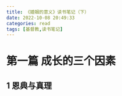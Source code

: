 ```yaml
---
title: 《婚姻的意义》读书笔记（下）
date: 2022-10-08 20:49:33
categories: read
tags: [基督教,读书笔记]
---
```

# 第一篇 成长的三个因素
## 1 恩典与真理


